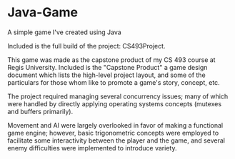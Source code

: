 # Java-Game
A simple game I've created using Java

Included is the full build of the project: CS493Project. 

This game was made as the capstone product of my CS 493 course at Regis University. Included is the "Capstone Product" a game design document which lists the high-level project layout, and some of the particulars for those whom like to promote a game's story, concept, etc.

The project required managing several concurrency issues; many of which were handled by directly applying operating systems concepts (mutexes and buffers primarily). 

Movement and AI were largely overlooked in favor of making a functional game engine; however, basic trigonometric concepts were employed to facilitate some interactivity between the player and the game, and several enemy difficulties were implemented to introduce variety.

